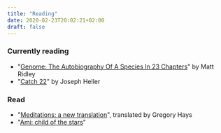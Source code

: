 ```yaml
---
title: "Reading"
date: 2020-02-23T20:02:21+02:00
draft: false
---
```


### Currently reading

- "[Genome: The Autobiography Of A Species In 23 Chapters](https://www.amazon.com/Genome-Autobiography-Species-23-Chapters/dp/0060894083)" by Matt Ridley
- "[Catch 22](https://en.wikipedia.org/wiki/Catch-22)" by Joseph Heller

### Read

- "[Meditations: a new translation](https://www.penguinrandomhouse.com/books/6367/meditations-by-marcus-aurelius/)", translated by Gregory Hays
- "[Ami: child of the stars](https://www.goodreads.com/book/show/311696.Ami_el_ni_o_de_las_estrellas)"
